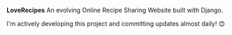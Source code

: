 **LoveRecipes**
An evolving Online Recipe Sharing Website built with Django.

I'm actively developing this project and committing updates almost daily! 😊
